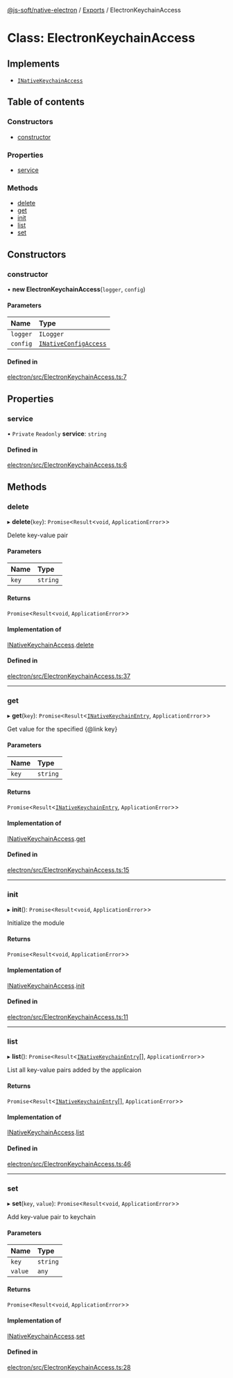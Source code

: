 [@js-soft/native-electron](../README.md) / [Exports](../modules.md) / ElectronKeychainAccess

# Class: ElectronKeychainAccess

## Implements

- [`INativeKeychainAccess`](../interfaces/INativeKeychainAccess.md)

## Table of contents

### Constructors

- [constructor](ElectronKeychainAccess.md#constructor)

### Properties

- [service](ElectronKeychainAccess.md#service)

### Methods

- [delete](ElectronKeychainAccess.md#delete)
- [get](ElectronKeychainAccess.md#get)
- [init](ElectronKeychainAccess.md#init)
- [list](ElectronKeychainAccess.md#list)
- [set](ElectronKeychainAccess.md#set)

## Constructors

### constructor

• **new ElectronKeychainAccess**(`logger`, `config`)

#### Parameters

| Name | Type |
| :------ | :------ |
| `logger` | `ILogger` |
| `config` | [`INativeConfigAccess`](../interfaces/INativeConfigAccess.md) |

#### Defined in

[electron/src/ElectronKeychainAccess.ts:7](https://github.com/js-soft/ts-native-access/blob/99aa731/packages/electron/src/ElectronKeychainAccess.ts#L7)

## Properties

### service

• `Private` `Readonly` **service**: `string`

#### Defined in

[electron/src/ElectronKeychainAccess.ts:6](https://github.com/js-soft/ts-native-access/blob/99aa731/packages/electron/src/ElectronKeychainAccess.ts#L6)

## Methods

### delete

▸ **delete**(`key`): `Promise`<`Result`<`void`, `ApplicationError`\>\>

Delete key-value pair

#### Parameters

| Name | Type |
| :------ | :------ |
| `key` | `string` |

#### Returns

`Promise`<`Result`<`void`, `ApplicationError`\>\>

#### Implementation of

[INativeKeychainAccess](../interfaces/INativeKeychainAccess.md).[delete](../interfaces/INativeKeychainAccess.md#delete)

#### Defined in

[electron/src/ElectronKeychainAccess.ts:37](https://github.com/js-soft/ts-native-access/blob/99aa731/packages/electron/src/ElectronKeychainAccess.ts#L37)

___

### get

▸ **get**(`key`): `Promise`<`Result`<[`INativeKeychainEntry`](../interfaces/INativeKeychainEntry.md), `ApplicationError`\>\>

Get value for the specified {@link key}

#### Parameters

| Name | Type |
| :------ | :------ |
| `key` | `string` |

#### Returns

`Promise`<`Result`<[`INativeKeychainEntry`](../interfaces/INativeKeychainEntry.md), `ApplicationError`\>\>

#### Implementation of

[INativeKeychainAccess](../interfaces/INativeKeychainAccess.md).[get](../interfaces/INativeKeychainAccess.md#get)

#### Defined in

[electron/src/ElectronKeychainAccess.ts:15](https://github.com/js-soft/ts-native-access/blob/99aa731/packages/electron/src/ElectronKeychainAccess.ts#L15)

___

### init

▸ **init**(): `Promise`<`Result`<`void`, `ApplicationError`\>\>

Initialize the module

#### Returns

`Promise`<`Result`<`void`, `ApplicationError`\>\>

#### Implementation of

[INativeKeychainAccess](../interfaces/INativeKeychainAccess.md).[init](../interfaces/INativeKeychainAccess.md#init)

#### Defined in

[electron/src/ElectronKeychainAccess.ts:11](https://github.com/js-soft/ts-native-access/blob/99aa731/packages/electron/src/ElectronKeychainAccess.ts#L11)

___

### list

▸ **list**(): `Promise`<`Result`<[`INativeKeychainEntry`](../interfaces/INativeKeychainEntry.md)[], `ApplicationError`\>\>

List all key-value pairs added by the applicaion

#### Returns

`Promise`<`Result`<[`INativeKeychainEntry`](../interfaces/INativeKeychainEntry.md)[], `ApplicationError`\>\>

#### Implementation of

[INativeKeychainAccess](../interfaces/INativeKeychainAccess.md).[list](../interfaces/INativeKeychainAccess.md#list)

#### Defined in

[electron/src/ElectronKeychainAccess.ts:46](https://github.com/js-soft/ts-native-access/blob/99aa731/packages/electron/src/ElectronKeychainAccess.ts#L46)

___

### set

▸ **set**(`key`, `value`): `Promise`<`Result`<`void`, `ApplicationError`\>\>

Add key-value pair to keychain

#### Parameters

| Name | Type |
| :------ | :------ |
| `key` | `string` |
| `value` | `any` |

#### Returns

`Promise`<`Result`<`void`, `ApplicationError`\>\>

#### Implementation of

[INativeKeychainAccess](../interfaces/INativeKeychainAccess.md).[set](../interfaces/INativeKeychainAccess.md#set)

#### Defined in

[electron/src/ElectronKeychainAccess.ts:28](https://github.com/js-soft/ts-native-access/blob/99aa731/packages/electron/src/ElectronKeychainAccess.ts#L28)
